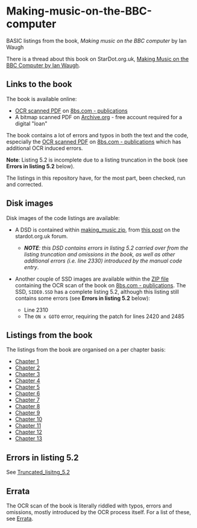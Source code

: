 # Making-music-on-the-BBC-computer
BASIC listings from the book, *Making music on the BBC computer* by Ian Waugh

There is a thread about this book on StarDot.org.uk, [Making Music on the BBC Computer by Ian Waugh](https://stardot.org.uk/forums/viewtopic.php?t=4923).

## Links to the book

The book is available online:

- [OCR scanned PDF](http://8bs.com/othrdnld/manuals/publication/Making_Music_on_the_BBC_Computer_Waugh.zip) on [8bs.com - publications](http://8bs.com/othrdnld/manuals/publications.shtml)
- A bitmap scanned PDF on [Archive.org](https://archive.org/details/makingmusiconbbc0000waug) - free account required for a digital "loan"

The book contains a lot of errors and typos in both the text and the code, especially the [OCR scanned PDF](http://8bs.com/othrdnld/manuals/publication/Making_Music_on_the_BBC_Computer_Waugh.zip) on [8bs.com - publications](http://8bs.com/othrdnld/manuals/publications.shtml) which has additional OCR induced errors. 

**Note**: Listing 5.2 is incomplete due to a listing truncation in the book (see **Errors in listing 5.2** below).

The listings in this repository have, for the most part, been checked, run and corrected. 

## Disk images

Disk images of the code listings are available:
- A DSD is contained within [making_music.zip](https://stardot.org.uk/forums/download/file.php?id=3321&sid=1cd77dd3853fad707f262f788a0b93b4), from [this post](https://stardot.org.uk/forums/viewtopic.php?p=44849&sid=1cd77dd3853fad707f262f788a0b93b4#p44849) on the stardot.org.uk forum.
  - ***NOTE**: this DSD contains errors in listing 5.2 carried over from the listing truncation and omissions in the book, as well as other additional errors (i.e. line 2330) introduced by the manual code entry*.
  
- Another couple of SSD images are available within the [ZIP file](http://8bs.com/othrdnld/manuals/publication/Making_Music_on_the_BBC_Computer_Waugh.zip) containing the OCR scan of the book on [8bs.com - publications](http://8bs.com/othrdnld/manuals/publications.shtml). The SSD, `SIDE0.SSD` has a complete listing 5.2, although this listing still contains some errors (see **Errors in listing 5.2** below):
  - Line 2310 
  - The `ON x GOTO` error, requiring the patch for lines 2420 and 2485

## Listings from the book

The listings from the book are organised on a per chapter basis:

 - [Chapter 1](listings/chapters/chapter01.md)
 - [Chapter 2](listings/chapters/chapter02.md)
 - [Chapter 3](listings/chapters/chapter03.md)
 - [Chapter 4](listings/chapters/chapter04.md)
 - [Chapter 5](listings/chapters/chapter05.md)
 - [Chapter 6](listings/chapters/chapter06.md)
 - [Chapter 7](listings/chapters/chapter07.md)
 - [Chapter 8](listings/chapters/chapter08.md)
 - [Chapter 9](listings/chapters/chapter09.md)
 - [Chapter 10](listings/chapters/chapter10.md)
 - [Chapter 11](listings/chapters/chapter11.md)
 - [Chapter 12](listings/chapters/chapter12.md)
 - [Chapter 13](listings/chapters/chapter13.md)

## Errors in listing 5.2

See [Truncated_lisitng_5.2](Truncated_listing_5.2.md)

## Errata

The OCR scan of the book is literally riddled with typos, errors and omissions, mostly introduced by the OCR process itself. For a list of these, see [Errata](Errata.md).
